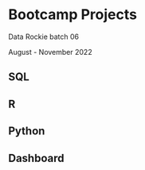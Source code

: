 # Bootcamp Projects
Data Rockie batch 06

August - November 2022
## SQL
## R
## Python
## Dashboard
